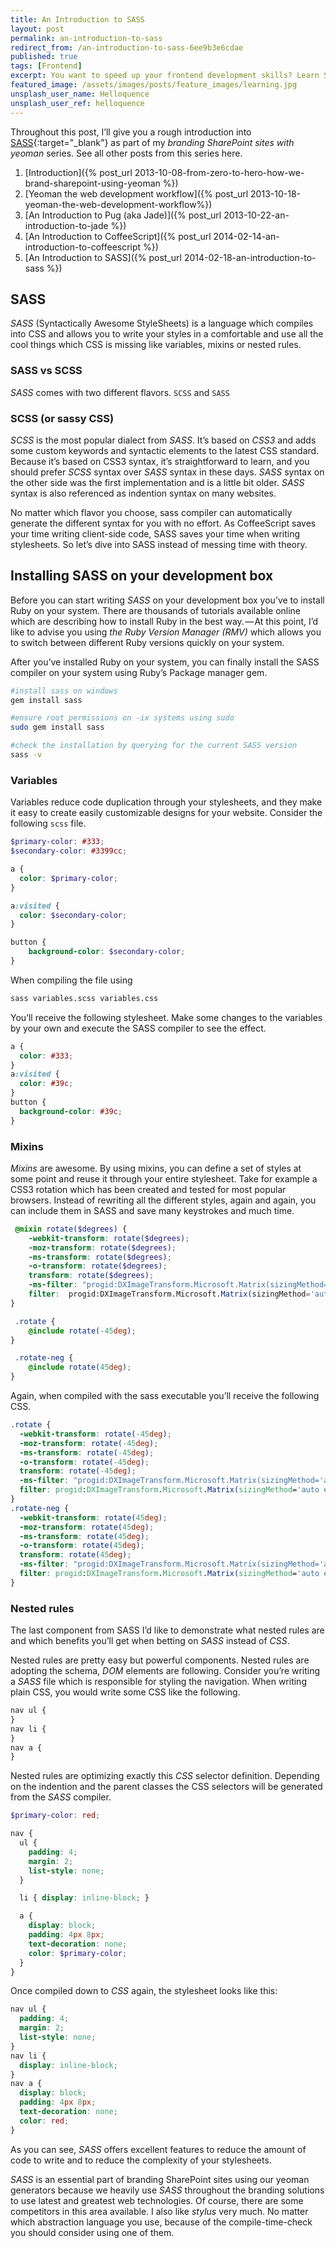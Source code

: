 ```yaml
---
title: An Introduction to SASS
layout: post
permalink: an-introduction-to-sass
redirect_from: /an-introduction-to-sass-6ee9b3e6cdae
published: true
tags: [Frontend]
excerpt: You want to speed up your frontend development skills? Learn SASS and write stylesheets faster. This post will teach you the basics of SASS.
featured_image: /assets/images/posts/feature_images/learning.jpg
unsplash_user_name: Helloquence
unsplash_user_ref: helloquence
---
```


Throughout this post, I’ll give you a rough introduction into [SASS](www.sass-lang.com){:target="_blank"} as part of my *branding SharePoint sites with yeoman* series. See all other posts from this series here.

1. [Introduction]({% post_url 2013-10-08-from-zero-to-hero-how-we-brand-sharepoint-using-yeoman %})
2. [Yeoman the web development workflow]({% post_url 2013-10-18-yeoman-the-web-development-workflow%})
3. [An Introduction to Pug (aka Jade)]({% post_url  2013-10-22-an-introduction-to-jade %})
4. [An Introduction to CoffeeScript]({% post_url 2014-02-14-an-introduction-to-coffeescript %})
5. [An Introduction to SASS]({% post_url 2014-02-18-an-introduction-to-sass %})

## SASS

*SASS* (Syntactically Awesome StyleSheets) is a language which compiles into CSS and allows you to write your styles in a comfortable and use all the cool things which CSS is missing like variables, mixins or nested rules.

### SASS vs SCSS

*SASS* comes with two different flavors. `SCSS` and `SASS`

### SCSS (or sassy CSS)

*SCSS* is the most popular dialect from *SASS*. It’s based on *CSS3* and adds some custom keywords and syntactic elements to the latest CSS standard. Because it’s based on CSS3 syntax, it’s straightforward to learn, and you should prefer *SCSS* syntax over *SASS* syntax in these days. *SASS* syntax on the other side was the first implementation and is a little bit older. *SASS* syntax is also referenced as indention syntax on many websites.

No matter which flavor you choose, sass compiler can automatically generate the different syntax for you with no effort. As CoffeeScript saves your time writing client-side code, SASS saves your time when writing stylesheets. So let’s dive into SASS instead of messing time with theory.

## Installing SASS on your development box

Before you can start writing *SASS* on your development box you’ve to install Ruby on your system. There are thousands of tutorials available online which are describing how to install Ruby in the best way. — At this point, I’d like to advise you using *the Ruby Version Manager (RMV)* which allows you to switch between different Ruby versions quickly on your system.

After you’ve installed Ruby on your system, you can finally install the SASS compiler on your system using Ruby’s Package manager gem.

```bash
#install sass on windows
gem install sass

#ensure root permissions on -ix systems using sudo
sudo gem install sass

#check the installation by querying for the current SASS version
sass -v

```

### Variables

Variables reduce code duplication through your stylesheets, and they make it easy to create easily customizable designs for your website. Consider the following `scss` file.

```scss
$primary-color: #333;
$secondary-color: #3399cc;

a {
  color: $primary-color;
}

a:visited {
  color: $secondary-color;
} 

button {
    background-color: $secondary-color;
}

```

When compiling the file using

```bash
sass variables.scss variables.css

```

You’ll receive the following stylesheet. Make some changes to the variables by your own and execute the SASS compiler to see the effect.

```css
a {
  color: #333;
}
a:visited {
  color: #39c;
}
button {
  background-color: #39c;
}

```

### Mixins

*Mixins* are awesome. By using mixins, you can define a set of styles at some point and reuse it through your entire stylesheet. Take for example a CSS3 rotation which has been created and tested for most popular browsers. Instead of rewriting all the different styles, again and again, you can include them in SASS and save many keystrokes and much time.

```scss
 @mixin rotate($degrees) {
    -webkit-transform: rotate($degrees);
    -moz-transform: rotate($degrees);
    -ms-transform: rotate($degrees);
    -o-transform: rotate($degrees);
    transform: rotate($degrees);
    -ms-filter: "progid:DXImageTransform.Microsoft.Matrix(sizingMethod='auto expand', M11=#{cos($degrees)}, M12=#{-1*sin($degrees)}, M21=#{sin($degrees)}, M22=#{cos($degrees)})";
    filter:  progid:DXImageTransform.Microsoft.Matrix(sizingMethod='auto expand', M11=#{cos($degrees)}, M12=#{-1*sin($degrees)}, M21=#{sin($degrees)}, M22=#{cos($degrees)});
}

 .rotate {
    @include rotate(-45deg);
}

 .rotate-neg {
    @include rotate(45deg);
}

```

Again, when compiled with the sass executable you’ll receive the following CSS.

```css
.rotate {
  -webkit-transform: rotate(-45deg);
  -moz-transform: rotate(-45deg);
  -ms-transform: rotate(-45deg);
  -o-transform: rotate(-45deg);
  transform: rotate(-45deg);
  -ms-filter: "progid:DXImageTransform.Microsoft.Matrix(sizingMethod='auto expand', M11=cos(-45deg), M12=-1*sin(-45deg), M21=sin(-45deg), M22=cos(-45deg))";
  filter: progid:DXImageTransform.Microsoft.Matrix(sizingMethod='auto expand', M11=cos(-45deg), M12=-1*sin(-45deg), M21=sin(-45deg), M22=cos(-45deg));
}
.rotate-neg {
  -webkit-transform: rotate(45deg);
  -moz-transform: rotate(45deg);
  -ms-transform: rotate(45deg);
  -o-transform: rotate(45deg);
  transform: rotate(45deg);
  -ms-filter: "progid:DXImageTransform.Microsoft.Matrix(sizingMethod='auto expand', M11=cos(45deg), M12=-1*sin(45deg), M21=sin(45deg), M22=cos(45deg))";
  filter: progid:DXImageTransform.Microsoft.Matrix(sizingMethod='auto expand', M11=cos(45deg), M12=-1*sin(45deg), M21=sin(45deg), M22=cos(45deg));
}

```

### Nested rules

The last component from SASS I’d like to demonstrate what nested rules are and which benefits you’ll get when betting on *SASS* instead of *CSS*.

Nested rules are pretty easy but powerful components. Nested rules are adopting the schema, *DOM* elements are following. Consider you’re writing a *SASS* file which is responsible for styling the navigation. When writing plain CSS, you would write some CSS like the following.

```css
nav ul {
}
nav li {
}
nav a {
}

```

Nested rules are optimizing exactly this *CSS* selector definition. Depending on the indention and the parent classes the CSS selectors will be generated from the *SASS* compiler.

```scss
$primary-color: red;

nav {
  ul {
    padding: 4;
    margin: 2;
    list-style: none;
  }

  li { display: inline-block; }

  a {
    display: block;
    padding: 4px 8px;
    text-decoration: none;
    color: $primary-color;
  }
}
```

Once compiled down to *CSS* again, the stylesheet looks like this:

```css
nav ul {
  padding: 4;
  margin: 2;
  list-style: none;
}
nav li {
  display: inline-block;
}
nav a {
  display: block;
  padding: 4px 8px;
  text-decoration: none;
  color: red;
}

```

As you can see, *SASS* offers excellent features to reduce the amount of code to write and to reduce the complexity of your stylesheets.

*SASS* is an essential part of branding SharePoint sites using our yeoman generators because we heavily use *SASS* throughout the branding solutions to use latest and greatest web technologies. Of course, there are some competitors in this area available. I also like *stylus* very much. No matter which abstraction language you use, because of the compile-time-check you should consider using one of them.


